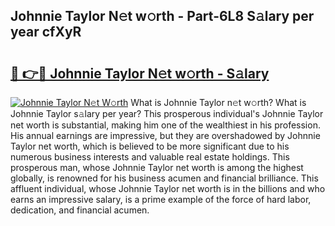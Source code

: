 ## Johnnie Taylor N𝚎t w𝚘rth - Part-6L8 S𝚊lary per year cfXyR

# <h2><a href="http://gc1pld.nevu.top/?p=Johnnie+Taylor">🔗 👉🔴 Johnnie Taylor N𝚎t w𝚘rth - S𝚊lary</a></h2>

[![Johnnie Taylor N𝚎t W𝚘rth](https://i.imgur.com/Oavwk0R.jpeg)](http://gc1pld.nevu.top/?p=Johnnie+Taylor)
What is Johnnie Taylor n𝚎t w𝚘rth? What is Johnnie Taylor s𝚊lary per year?
This prosperous individual's Johnnie Taylor net worth is substantial, making him one of the wealthiest in his profession. His annual earnings are impressive, but they are overshadowed by Johnnie Taylor net worth, which is believed to be more significant due to his numerous business interests and valuable real estate holdings. This prosperous man, whose Johnnie Taylor net worth is among the highest globally, is renowned for his business acumen and financial brilliance. This affluent individual, whose Johnnie Taylor net worth is in the billions and who earns an impressive salary, is a prime example of the force of hard labor, dedication, and financial acumen.
